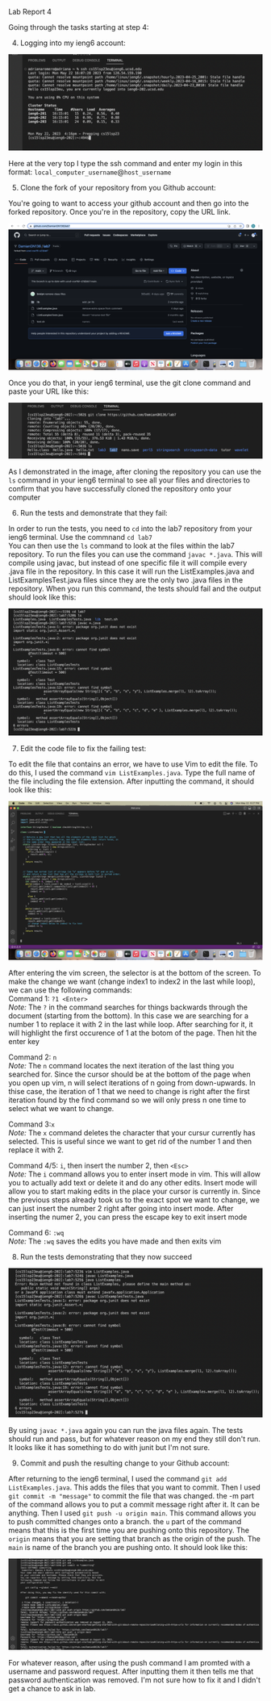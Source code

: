Lab Report 4   


Going through the tasks starting at step 4:  

4. Logging into my ieng6 account:  

![step1](screenshot6.png)

Here at the very top I type the ssh command and enter my login in this format: `local_computer_username`@`host_username`  

5. Clone the fork of your repository from you Github account:  

You're going to want to access your github account and then go into the forked repository. Once you're in the repository, copy the URL link.    

![step2](screenshot7.png) 

Once you do that, in your ieng6 terminal, use the git clone command and paste your URL like this:  

![ste1](screenshot1.png)  

As I demonstrated in the image, after cloning the repository you can use the `ls` command in your ieng6 terminal to see all your files and directories to confirm that you have successfully cloned the repository onto your computer   

6. Run the tests and demonstrate that they fail:  

In order to run the tests, you need to `cd` into the lab7 repository from your ieng6 terminal. Use the commnand `cd lab7`  
You can then use the `ls` command to look at the files within the lab7 repository. To run the files you can use the command `javac *.java`. This will compile using javac, but instead of one specific file it will compile every .java file in the repository. In this case it will run the ListExamples.java and ListExamplesTest.java files since they are the only two .java files in the repository. When you run this command, the tests should fail and the output should look like this:  

![step3](screenshot2.png)  

7. Edit the code file to fix the failing test:  

To edit the file that contains an error, we have to use Vim to edit the file. To do this, I used the command `vim ListExamples.java`. Type the full name of the file including the file extension. After inputting the command, it should look like this:  

![step4](screenshot3.png)  

After entering the vim screen, the selector is at the bottom of the screen. To make the change we want (change index1 to index2 in the last while loop), we can use the following commands:  
Command 1: `?1 <Enter>`  
  *Note:* The `?` in the command searches for things backwards through the document (starting from the bottom). In this case we are searching for a number 1 to replace it with 2 in the last while loop. After searching for it, it will highlight the first occurence of 1 at the botom of the page. Then hit the enter key  

Command 2: `n`  
   *Note:* The `n` command locates the next iteration of the last thing you searched for. Since the cursor should be at the bottom of the page when you open up vim, n will select iterations of n going from down-upwards. In thise case, the iteration of 1 that we need to change is right after the first iteration found by the find command so we will only press n one time to select what we want to change. 

Command 3:`x`  
   *Note:* The `x` command deletes the character that your cursur currently has selected. This is useful since we want to get rid of the number 1 and then replace it with 2.  
   
Command 4/5: `i`, then insert the number 2, then `<Esc>`  
   *Note:* The `i` command allows you to enter insert mode in vim. This will allow you to actually add text or delete it and do any other edits. Insert mode will allow you to start making edits in the place your cursor is currently in. Since the previous steps already took us to the exact spot we want to change, we can just insert the number 2 right after going into insert mode. After inserting the numer 2, you can press the escape key to exit insert mode  
   
Command 6: `:wq`  
   *Note:* The `:wq` saves the edits you have made and then exits vim  


8. Run the tests demonstrating that they now succeed  

![step5](screenshot4.png)  

By using `javac *.java` again you can run the java files again. The tests should run and pass, but for whatever reason on my end they still don't run. It looks like it has something to do with junit but I'm not sure.  

9. Commit and push the resulting change to your Github account:  

After returning to the ieng6 terminal, I used the command `git add ListExamples.java`. This adds the files that you want to commit. Then I used `git commit -m "message"` to commit the  file that was changed. the -m part of the command allows you to put a commit message right after it. It can be anything. Then I used `git push -u origin main`. This command allows you to push committed changes onto a branch. the `u` part of the command means that this is the first time you are pushing onto this repository. The `origin` means that you are setting that branch as the origin of the push. The `main` is name of the branch you are pushing onto. It should look like this:  

![step6](screenshot5.png)  

For whatever reason, after using the push command I am promted with a username and password request. After inputting them it then tells me that password authentication was removed. I'm not sure how to fix it and I didn't get a chance to ask in lab. 





